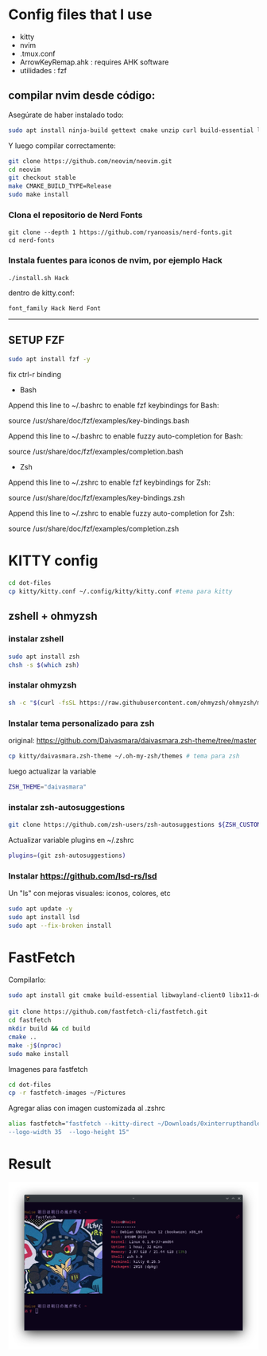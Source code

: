 # Config files that I use 

- kitty
- nvim
- .tmux.conf
- ArrowKeyRemap.ahk : requires AHK software
- utilidades : fzf



## compilar nvim desde código:

Asegúrate de haber instalado todo:

```bash
sudo apt install ninja-build gettext cmake unzip curl build-essential libtool libtool-bin autoconf automake pkg-config libuv1-dev libmsgpack-dev libunibilium-dev
```

Y luego compilar correctamente:

```bash
git clone https://github.com/neovim/neovim.git
cd neovim
git checkout stable
make CMAKE_BUILD_TYPE=Release
sudo make install
```
### Clona el repositorio de Nerd Fonts
```
git clone --depth 1 https://github.com/ryanoasis/nerd-fonts.git
cd nerd-fonts
```
### Instala fuentes para iconos de nvim, por ejemplo Hack
```
./install.sh Hack
```
dentro de kitty.conf:
```
font_family Hack Nerd Font
```


---


## SETUP FZF 

```bash
sudo apt install fzf -y
```

fix ctrl-r binding
- Bash

Append this line to ~/.bashrc to enable fzf keybindings for Bash:

   source /usr/share/doc/fzf/examples/key-bindings.bash

Append this line to ~/.bashrc to enable fuzzy auto-completion for Bash:

   source /usr/share/doc/fzf/examples/completion.bash

- Zsh

Append this line to ~/.zshrc to enable fzf keybindings for Zsh:

   source /usr/share/doc/fzf/examples/key-bindings.zsh

Append this line to ~/.zshrc to enable fuzzy auto-completion for Zsh:

   source /usr/share/doc/fzf/examples/completion.zsh


# KITTY config


```bash
cd dot-files
cp kitty/kitty.conf ~/.config/kitty/kitty.conf #tema para kitty
```

## zshell + ohmyzsh

### instalar zshell

```bash
sudo apt install zsh
chsh -s $(which zsh)
```

### instalar ohmyzsh

```bash
sh -c "$(curl -fsSL https://raw.githubusercontent.com/ohmyzsh/ohmyzsh/master/tools/install.sh)"
```

### Instalar tema personalizado para zsh

original: https://github.com/Daivasmara/daivasmara.zsh-theme/tree/master

```bash
cp kitty/daivasmara.zsh-theme ~/.oh-my-zsh/themes # tema para zsh
```

luego actualizar la variable

```bash
ZSH_THEME="daivasmara"
```

### instalar zsh-autosuggestions

```bash
git clone https://github.com/zsh-users/zsh-autosuggestions ${ZSH_CUSTOM:-~/.oh-my-zsh/custom}/plugins/zsh-autosuggestions
```

Actualizar variable plugins en ~/.zshrc

```bash
plugins=(git zsh-autosuggestions)
```

### Instalar https://github.com/lsd-rs/lsd 
Un "ls" con mejoras visuales: iconos, colores, etc
```bash
sudo apt update -y
sudo apt install lsd
sudo apt --fix-broken install
```

# FastFetch

Compilarlo:

```bash
sudo apt install git cmake build-essential libwayland-client0 libx11-dev libxft-dev libxcb1-dev

git clone https://github.com/fastfetch-cli/fastfetch.git
cd fastfetch
mkdir build && cd build
cmake ..
make -j$(nproc)
sudo make install
```

Imagenes para fastfetch

```bash
cd dot-files
cp -r fastfetch-images ~/Pictures
```

Agregar alias con imagen customizada al .zshrc

```bash
alias fastfetch="fastfetch --kitty-direct ~/Downloads/0xinterrupthandler.png
--logo-width 35  --logo-height 15"
```


# Result

![Alt text](result.png)




